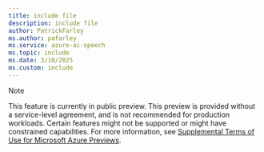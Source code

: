 ```yaml
---
title: include file
description: include file
author: PatrickFarley
ms.author: pafarley
ms.service: azure-ai-speech
ms.topic: include
ms.date: 3/10/2025
ms.custom: include
---
```


> [!NOTE]
> This feature is currently in public preview. This preview is provided without a service-level agreement, and is not recommended for production workloads. Certain features might not be supported or might have constrained capabilities. For more information, see [Supplemental Terms of Use for Microsoft Azure Previews](https://azure.microsoft.com/support/legal/preview-supplemental-terms/).
